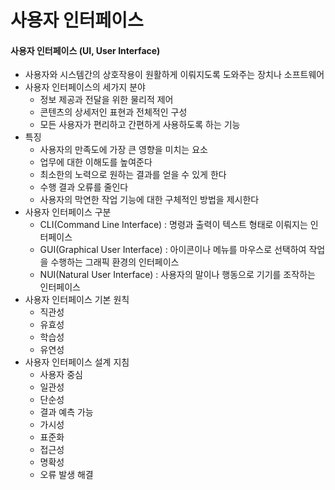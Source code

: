 # 사용자 인터페이스

#### 사용자 인터페이스 (UI, User Interface)

- 사용자와 시스템간의 상호작용이 원활하게 이뤄지도록 도와주는 장치나 소프트웨어
- 사용자 인터페이스의 세가지 분야
  - 정보 제공과 전달을 위한 물리적 제어
  - 콘텐츠의 상세저인 표현과 전체적인 구성
  - 모든 사용자가 편리하고 간편하게 사용하도록 하는 기능
- 특징
  - 사용자의 만족도에 가장 큰 영향을 미치는 요소
  - 업무에 대한 이해도를 높여준다
  - 최소한의 노력으로 원하는 결과를 얻을 수 있게 한다
  - 수행 결과 오류를 줄인다
  - 사용자의 막연한 작업 기능에 대한 구체적인 방법을 제시한다
- 사용자 인터페이스 구분
  - CLI(Command Line Interface) : 명령과 출력이 텍스트 형태로 이뤄지는 인터페이스
  - GUI(Graphical User Interface) : 아이콘이나 메뉴를 마우스로 선택하여 작업을 수행하는 그래픽 환경의 인터페이스
  - NUI(Natural User Interface) : 사용자의 말이나 행동으로 기기를 조작하는 인터페이스
- 사용자 인터페이스 기본 원칙
  - 직관성
  - 유효성
  - 학습성
  - 유연성
- 사용자 인터페이스 설계 지침
  - 사용자 중심
  - 일관성 
  - 단순성
  - 결과 예측 가능
  - 가시성
  - 표준화
  - 접근성
  - 명확성
  - 오류 발생 해결
